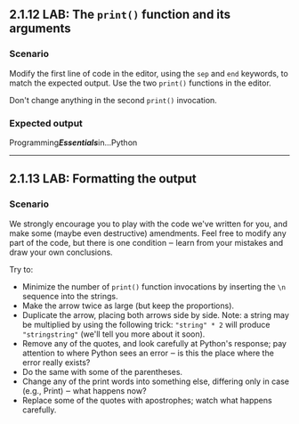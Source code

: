 ## 2.1.12 LAB: The `print()` function and its arguments

### Scenario

Modify the first line of code in the editor, using the `sep` and `end` keywords, to match the expected output. Use the two `print()` functions in the editor.

Don't change anything in the second `print()` invocation.

### Expected output

Programming***Essentials***in...Python

---

## 2.1.13 LAB: Formatting the output

### Scenario

We strongly encourage you to play with the code we've written for you, and make some (maybe even destructive) amendments. Feel free to modify any part of the code, but there is one condition ‒ learn from your mistakes and draw your own conclusions.

Try to:

- Minimize the number of `print()` function invocations by inserting the `\n` sequence into the strings.
- Make the arrow twice as large (but keep the proportions).
- Duplicate the arrow, placing both arrows side by side. Note: a string may be multiplied by using the following trick: `"string" * 2` will produce `"stringstring"` (we'll tell you more about it soon).
- Remove any of the quotes, and look carefully at Python's response; pay attention to where Python sees an error ‒ is this the place where the error really exists?
- Do the same with some of the parentheses.
- Change any of the print words into something else, differing only in case (e.g., Print) ‒ what happens now?
- Replace some of the quotes with apostrophes; watch what happens carefully.
